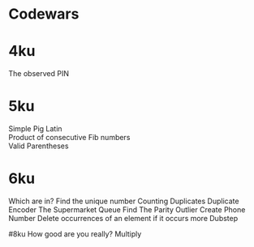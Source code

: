 Codewars
=============
# 4ku
 The observed PIN<br>

# 5ku

 Simple Pig Latin<br>
 Product of consecutive Fib numbers<br>
 Valid Parentheses<br>

# 6ku
 Which are in?
 Find the unique number
 Counting Duplicates
 Duplicate Encoder
 The Supermarket Queue
 Find The Parity Outlier
 Create Phone Number
 Delete occurrences of an element if it occurs more 
 Dubstep

#8ku
 How good are you really?
 Multiply